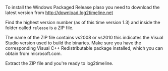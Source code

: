To install the Windows Packaged Release plaso you need to download the latest version from http://download.log2timeline.net

Find the highest version number (as of this time version 1.3) and inside the folder called ```release``` is a ZIP file.

The name of the ZIP file contains vs2008 or vs2010 this indicates the Visual Studio version used to build the binaries. Make sure you have the corresponding Visual C++ Redistributable package installed, which you can obtain from microsoft.com.

Extract the ZIP file and you're ready to log2timeline.